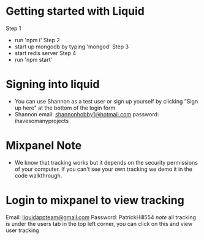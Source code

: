 # Getting started with Liquid

Step 1 
- run 'npm i'
Step 2
- start up mongodb by typing 'mongod'
Step 3
- start redis server 
Step 4
- run 'npm start'

# Signing into liquid
- You can use Shannon as a test user or sign up yourself by clicking "Sign up here" at the bottom of the login form
- Shannon email: shannonhobby1@hotmail.com
		  password: ihavesomanyprojects

# Mixpanel Note
- We know that tracking works but it depends on the security permissions of your computer. If you can't see your own tracking we demo it in the code walkthrough. 

# Login to mixpanel to view tracking
Email: liquidappteam@gmail.com
Password: PatrickHill554
*note* all tracking is under the users tab in the top left corner, you can click on this and view user tracking
